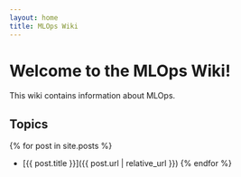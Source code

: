 ```yaml
---
layout: home
title: MLOps Wiki
---
```


# Welcome to the MLOps Wiki!

This wiki contains information about MLOps.

## Topics

{% for post in site.posts %}
- [{{ post.title }}]({{ post.url | relative_url }})
{% endfor %}
